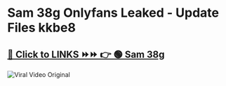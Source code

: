 
 # Sam 38g Onlyfans Leaked - Update Files kkbe8

## <h2><a href="https://clipsfans.com/Sam_38g&ref=git">🔗 Click to LINKS ⏩⏩ 👉 🟢 Sam 38g </a></h2>

<a href="https://clipsfans.com/Sam_38g&ref=git" rel="nofollow" data-target="animated-image.originalLink"><img src="https://i.ibb.co.com/xMMVF88/686577567.gif" alt="Viral Video Original" style="max-width: 100%; display: inline-block;" data-target="animated-image.originalImage"></a>

